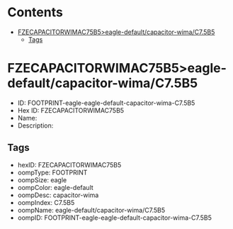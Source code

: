 



Contents
========

* [FZECAPACITORWIMAC75B5>eagle-default/capacitor-wima/C7.5B5](#fzecapacitorwimac75b5eagle-defaultcapacitor-wimac75b5)
	* [Tags](#tags)

# FZECAPACITORWIMAC75B5>eagle-default/capacitor-wima/C7.5B5

- ID: FOOTPRINT-eagle-eagle-default-capacitor-wima-C7.5B5
- Hex ID: FZECAPACITORWIMAC75B5
- Name: 
- Description: 

## Tags

- hexID: FZECAPACITORWIMAC75B5
- oompType: FOOTPRINT
- oompSize: eagle
- oompColor: eagle-default
- oompDesc: capacitor-wima
- oompIndex: C7.5B5
- oompName: eagle-default/capacitor-wima/C7.5B5
- oompID: FOOTPRINT-eagle-eagle-default-capacitor-wima-C7.5B5
